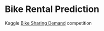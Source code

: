 # Bike Rental Prediction
Kaggle [Bike Sharing Demand](https://www.kaggle.com/c/bike-sharing-demand) competition

